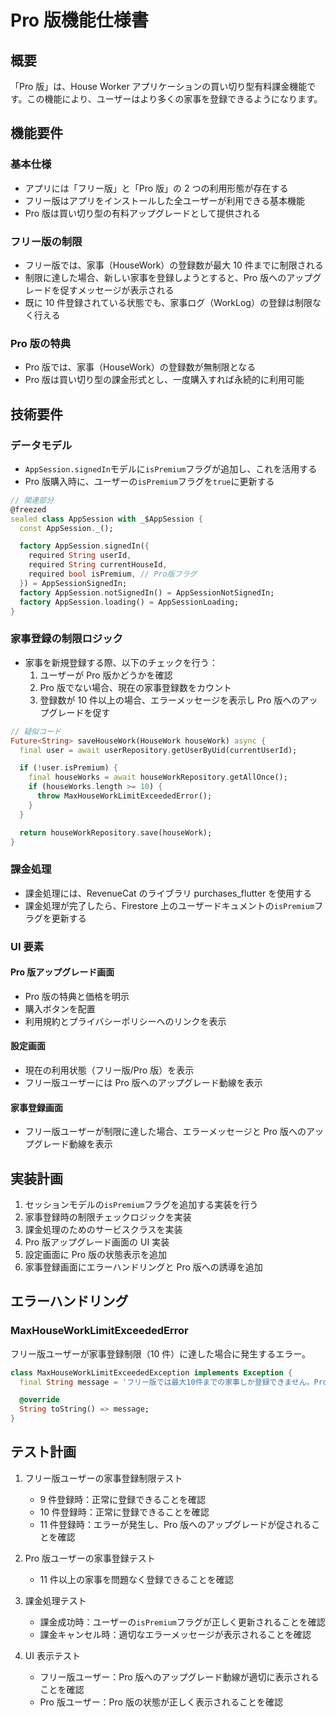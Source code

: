 # Pro 版機能仕様書

## 概要

「Pro 版」は、House Worker アプリケーションの買い切り型有料課金機能です。この機能により、ユーザーはより多くの家事を登録できるようになります。

## 機能要件

### 基本仕様

- アプリには「フリー版」と「Pro 版」の 2 つの利用形態が存在する
- フリー版はアプリをインストールした全ユーザーが利用できる基本機能
- Pro 版は買い切り型の有料アップグレードとして提供される

### フリー版の制限

- フリー版では、家事（HouseWork）の登録数が最大 10 件までに制限される
- 制限に達した場合、新しい家事を登録しようとすると、Pro 版へのアップグレードを促すメッセージが表示される
- 既に 10 件登録されている状態でも、家事ログ（WorkLog）の登録は制限なく行える

### Pro 版の特典

- Pro 版では、家事（HouseWork）の登録数が無制限となる
- Pro 版は買い切り型の課金形式とし、一度購入すれば永続的に利用可能

## 技術要件

### データモデル

- `AppSession.signedIn`モデルに`isPremium`フラグが追加し、これを活用する
- Pro 版購入時に、ユーザーの`isPremium`フラグを`true`に更新する

```dart
// 関連部分
@freezed
sealed class AppSession with _$AppSession {
  const AppSession._();

  factory AppSession.signedIn({
    required String userId,
    required String currentHouseId,
    required bool isPremium, // Pro版フラグ
  }) = AppSessionSignedIn;
  factory AppSession.notSignedIn() = AppSessionNotSignedIn;
  factory AppSession.loading() = AppSessionLoading;
}
```

### 家事登録の制限ロジック

- 家事を新規登録する際、以下のチェックを行う：
  1. ユーザーが Pro 版かどうかを確認
  2. Pro 版でない場合、現在の家事登録数をカウント
  3. 登録数が 10 件以上の場合、エラーメッセージを表示し Pro 版へのアップグレードを促す

```dart
// 疑似コード
Future<String> saveHouseWork(HouseWork houseWork) async {
  final user = await userRepository.getUserByUid(currentUserId);

  if (!user.isPremium) {
    final houseWorks = await houseWorkRepository.getAllOnce();
    if (houseWorks.length >= 10) {
      throw MaxHouseWorkLimitExceededError();
    }
  }

  return houseWorkRepository.save(houseWork);
}
```

### 課金処理

- 課金処理には、RevenueCat のライブラリ purchases_flutter を使用する
- 課金処理が完了したら、Firestore 上のユーザードキュメントの`isPremium`フラグを更新する

### UI 要素

#### Pro 版アップグレード画面

- Pro 版の特典と価格を明示
- 購入ボタンを配置
- 利用規約とプライバシーポリシーへのリンクを表示

#### 設定画面

- 現在の利用状態（フリー版/Pro 版）を表示
- フリー版ユーザーには Pro 版へのアップグレード動線を表示

#### 家事登録画面

- フリー版ユーザーが制限に達した場合、エラーメッセージと Pro 版へのアップグレード動線を表示

## 実装計画

1. セッションモデルの`isPremium`フラグを追加する実装を行う
2. 家事登録時の制限チェックロジックを実装
3. 課金処理のためのサービスクラスを実装
4. Pro 版アップグレード画面の UI 実装
5. 設定画面に Pro 版の状態表示を追加
6. 家事登録画面にエラーハンドリングと Pro 版への誘導を追加

## エラーハンドリング

### MaxHouseWorkLimitExceededError

フリー版ユーザーが家事登録制限（10 件）に達した場合に発生するエラー。

```dart
class MaxHouseWorkLimitExceededException implements Exception {
  final String message = 'フリー版では最大10件までの家事しか登録できません。Pro版にアップグレードすると、無制限に家事を登録できます。';

  @override
  String toString() => message;
}
```

## テスト計画

1. フリー版ユーザーの家事登録制限テスト

   - 9 件登録時：正常に登録できることを確認
   - 10 件登録時：正常に登録できることを確認
   - 11 件登録時：エラーが発生し、Pro 版へのアップグレードが促されることを確認

2. Pro 版ユーザーの家事登録テスト

   - 11 件以上の家事を問題なく登録できることを確認

3. 課金処理テスト

   - 課金成功時：ユーザーの`isPremium`フラグが正しく更新されることを確認
   - 課金キャンセル時：適切なエラーメッセージが表示されることを確認

4. UI 表示テスト
   - フリー版ユーザー：Pro 版へのアップグレード動線が適切に表示されることを確認
   - Pro 版ユーザー：Pro 版の状態が正しく表示されることを確認
